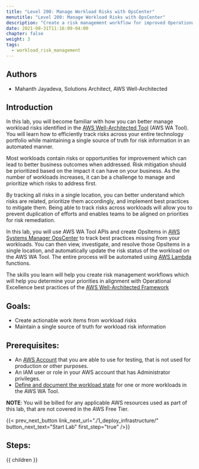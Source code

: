 ```yaml
---
title: "Level 200: Manage Workload Risks with OpsCenter"
menutitle: "Level 200: Manage Workload Risks with OpsCenter"
description: "Create a risk management workflow for improved Operational Excellence"
date: 2021-08-31T11:16:09-04:00
chapter: false
weight: 3
tags:
  - workload_risk_management
---
```

## Authors

* Mahanth Jayadeva, Solutions Architect, AWS Well-Architected

## Introduction

In this lab, you will become familiar with how you can better manage workload risks identified in the [AWS Well-Architected Tool](https://aws.amazon.com/well-architected-tool/) (AWS WA Tool). You will learn how to efficiently track risks across your entire technology portfolio while maintaining a single source of truth for risk information in an automated manner.

Most workloads contain risks or opportunities for improvement which can lead to better business outcomes when addressed. Risk mitigation should be prioritized based on the impact it can have on your business. As the number of workloads increases, it can be a challenge to manage and prioritize which risks to address first.

By tracking all risks in a single location, you can better understand which risks are related, prioritize them accordingly, and implement best practices to mitigate them. Being able to track risks across workloads will allow you to prevent duplication of efforts and enables teams to be aligned on priorities for risk remediation.

In this lab, you will use AWS WA Tool APIs and create OpsItems in [AWS Systems Manager OpsCenter](https://docs.aws.amazon.com/systems-manager/latest/userguide/OpsCenter.html) to track best practices missing from your workloads. You can then view, investigate, and resolve those OpsItems in a single location, and automatically update the risk status of the workload on the AWS WA Tool. The entire process will be automated using [AWS Lambda](https://aws.amazon.com/lambda/) functions.

The skills you learn will help you create risk management workflows which will help you determine your priorities in alignment with Operational Excellence best practices of the [AWS Well-Architected Framework](https://aws.amazon.com/architecture/well-architected/)

## Goals:

* Create actionable work items from workload risks
* Maintain a single source of truth for workload risk information

## Prerequisites:

* An [AWS Account](https://portal.aws.amazon.com/gp/aws/developer/registration/index.html) that you are able to use for testing, that is not used for production or other purposes.
* An IAM user or role in your AWS account that has Administrator privileges.
* [Define and document the workload state](https://wellarchitectedlabs.com/well-architectedtool/100_labs/100_walkthrough_of_the_well-architected_tool/) for one or more workloads in the AWS WA Tool.

**NOTE**: You will be billed for any applicable AWS resources used as part of this lab, that are not covered in the AWS Free Tier.

{{< prev_next_button link_next_url="./1_deploy_infrastructure/" button_next_text="Start Lab" first_step="true" />}}

## Steps:
{{ children }}
